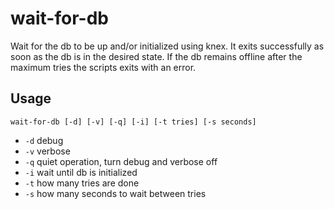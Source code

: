 # wait-for-db

Wait for the db to be up and/or initialized using knex. It exits successfully as soon as the db
is in the desired state. If the db remains offline after the maximum tries the scripts exits
with an error.

## Usage
`wait-for-db [-d] [-v] [-q] [-i] [-t tries] [-s seconds]`
- `-d` debug
- `-v` verbose
- `-q` quiet operation, turn debug and verbose off
- `-i` wait until db is initialized
- `-t` how many tries are done
- `-s` how many seconds to wait between tries

